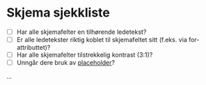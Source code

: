 # Skjema sjekkliste

- [ ] Har alle skjemafelter en tilhørende ledetekst?
- [ ] Er alle ledetekster riktig koblet til skjemafeltet sitt (f.eks. via for-attributtet)?
- [ ] Har alle skjemafelter tilstrekkelig kontrast (3:1)?
- [ ] Unngår dere bruk av [placeholder](/tema/skjema/placeholder.md)?

...
